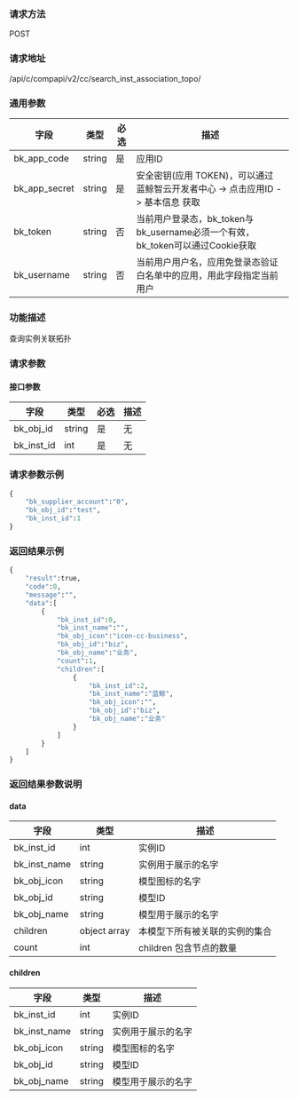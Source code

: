 
### 请求方法

POST


### 请求地址

/api/c/compapi/v2/cc/search_inst_association_topo/


### 通用参数

| 字段 | 类型 | 必选 |  描述 |
|-----------|------------|--------|------------|
| bk_app_code  |  string    | 是 | 应用ID     |
| bk_app_secret|  string    | 是 | 安全密钥(应用 TOKEN)，可以通过 蓝鲸智云开发者中心 -> 点击应用ID -> 基本信息 获取 |
| bk_token     |  string    | 否 | 当前用户登录态，bk_token与bk_username必须一个有效，bk_token可以通过Cookie获取 |
| bk_username  |  string    | 否 | 当前用户用户名，应用免登录态验证白名单中的应用，用此字段指定当前用户 |


### 功能描述

查询实例关联拓扑

### 请求参数



#### 接口参数

| 字段                | 类型   | 必选 | 描述 |
| ------------------- | ------ | ---- | ---- |
| bk_obj_id           | string | 是   | 无   |
| bk_inst_id          | int    | 是   | 无   |


### 请求参数示例

``` python
{
    "bk_supplier_account":"0",
    "bk_obj_id":"test",
    "bk_inst_id":1
}
```


### 返回结果示例

```python
{
    "result":true,
    "code":0,
    "message":"",
    "data":[
        {
            "bk_inst_id":0,
            "bk_inst_name":"",
            "bk_obj_icon":"icon-cc-business",
            "bk_obj_id":"biz",
            "bk_obj_name":"业务",
            "count":1,
            "children":[
                {
                    "bk_inst_id":2,
                    "bk_inst_name":"蓝鲸",
                    "bk_obj_icon":"",
                    "bk_obj_id":"biz",
                    "bk_obj_name":"业务"
                }
            ]
        }
    ]
}
```

### 返回结果参数说明

#### data

| 字段         | 类型         | 描述                           |
| ------------ | ------------ | ------------------------------ |
| bk_inst_id   | int          | 实例ID                         |
| bk_inst_name | string       | 实例用于展示的名字             |
| bk_obj_icon  | string       | 模型图标的名字                 |
| bk_obj_id    | string       | 模型ID                         |
| bk_obj_name  | string       | 模型用于展示的名字             |
| children     | object array | 本模型下所有被关联的实例的集合 |
| count        | int          | children 包含节点的数量        |

#### children

| 字段        | 类型   | 描述               |
|-------------|--------|--------------------|
|bk_inst_id   | int    | 实例ID            |
|bk_inst_name | string | 实例用于展示的名字 |
|bk_obj_icon  | string | 模型图标的名字     |
|bk_obj_id    | string | 模型ID             |
|bk_obj_name  | string | 模型用于展示的名字 |